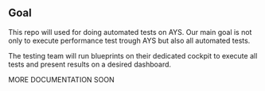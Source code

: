 ## Goal
This repo will used for doing automated tests on AYS. Our main goal is not only to execute performance test trough AYS but also all automated tests. 

The testing team will run blueprints on their dedicated cockpit to execute all tests and present results on a desired dashboard.

MORE DOCUMENTATION SOON
